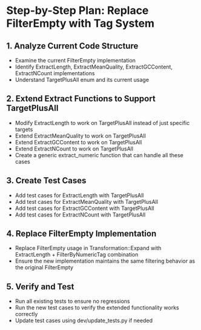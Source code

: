# Step-by-Step Plan: Replace FilterEmpty with Tag System

## 1. Analyze Current Code Structure
- Examine the current FilterEmpty implementation
- Identify ExtractLength, ExtractMeanQuality, ExtractGCContent, ExtractNCount implementations
- Understand TargetPlusAll enum and its current usage

## 2. Extend Extract Functions to Support TargetPlusAll
- Modify ExtractLength to work on TargetPlusAll instead of just specific targets
- Extend ExtractMeanQuality to work on TargetPlusAll
- Extend ExtractGCContent to work on TargetPlusAll  
- Extend ExtractNCount to work on TargetPlusAll
- Create a generic extract_numeric function that can handle all these cases

## 3. Create Test Cases
- Add test cases for ExtractLength with TargetPlusAll
- Add test cases for ExtractMeanQuality with TargetPlusAll
- Add test cases for ExtractGCContent with TargetPlusAll
- Add test cases for ExtractNCount with TargetPlusAll

## 4. Replace FilterEmpty Implementation
- Replace FilterEmpty usage in Transformation::Expand with ExtractLength + FilterByNumericTag combination
- Ensure the new implementation maintains the same filtering behavior as the original FilterEmpty

## 5. Verify and Test
- Run all existing tests to ensure no regressions
- Run the new test cases to verify the extended functionality works correctly
- Update test cases using dev/update_tests.py if needed

